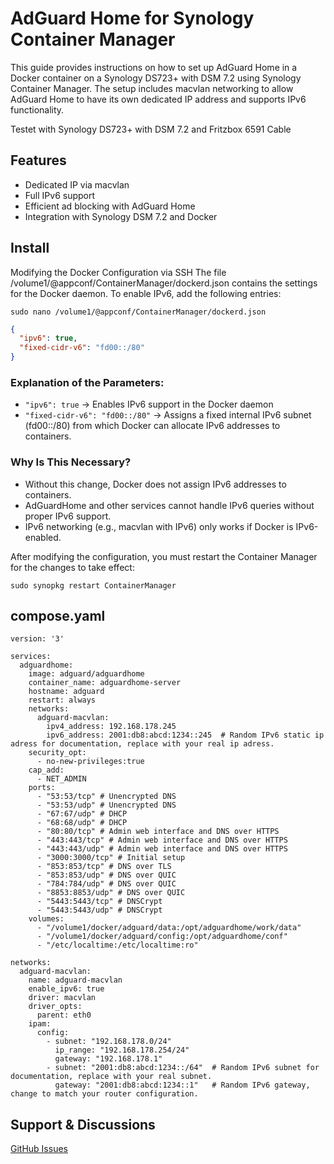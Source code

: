 # AdGuard Home for Synology Container Manager

This guide provides instructions on how to set up AdGuard Home in a Docker container on a Synology DS723+ with DSM 7.2 using Synology Container Manager. The setup includes macvlan networking to allow AdGuard Home to have its own dedicated IP address and supports IPv6 functionality.

Testet with Synology DS723+ with DSM 7.2 and Fritzbox 6591 Cable

## Features

- Dedicated IP via macvlan
- Full IPv6 support
- Efficient ad blocking with AdGuard Home
- Integration with Synology DSM 7.2 and Docker

## Install
Modifying the Docker Configuration via SSH
The file /volume1/@appconf/ContainerManager/dockerd.json contains the settings for the Docker daemon. To enable IPv6, add the following entries:
```
sudo nano /volume1/@appconf/ContainerManager/dockerd.json
```

```json
{
  "ipv6": true,
  "fixed-cidr-v6": "fd00::/80"
}
```
### Explanation of the Parameters:
  - ```"ipv6": true``` → Enables IPv6 support in the Docker daemon
  - ```"fixed-cidr-v6": "fd00::/80"``` → Assigns a fixed internal IPv6 subnet (fd00::/80) from which Docker can allocate IPv6 addresses to containers.
    
### Why Is This Necessary?

- Without this change, Docker does not assign IPv6 addresses to containers.
- AdGuardHome and other services cannot handle IPv6 queries without proper IPv6 support.
- IPv6 networking (e.g., macvlan with IPv6) only works if Docker is IPv6-enabled.

After modifying the configuration, you must restart the Container Manager for the changes to take effect:
```
sudo synopkg restart ContainerManager
```

## compose.yaml
```xaml
version: '3'

services:
  adguardhome:
    image: adguard/adguardhome
    container_name: adguardhome-server
    hostname: adguard
    restart: always
    networks:
      adguard-macvlan:
        ipv4_address: 192.168.178.245
        ipv6_address: 2001:db8:abcd:1234::245  # Random IPv6 static ip adress for documentation, replace with your real ip adress.
    security_opt:
      - no-new-privileges:true
    cap_add:
      - NET_ADMIN
    ports:
      - "53:53/tcp" # Unencrypted DNS
      - "53:53/udp" # Unencrypted DNS
      - "67:67/udp" # DHCP
      - "68:68/udp" # DHCP
      - "80:80/tcp" # Admin web interface and DNS over HTTPS
      - "443:443/tcp" # Admin web interface and DNS over HTTPS
      - "443:443/udp" # Admin web interface and DNS over HTTPS
      - "3000:3000/tcp" # Initial setup
      - "853:853/tcp" # DNS over TLS
      - "853:853/udp" # DNS over QUIC
      - "784:784/udp" # DNS over QUIC
      - "8853:8853/udp" # DNS over QUIC
      - "5443:5443/tcp" # DNSCrypt
      - "5443:5443/udp" # DNSCrypt
    volumes:
      - "/volume1/docker/adguard/data:/opt/adguardhome/work/data"
      - "/volume1/docker/adguard/config:/opt/adguardhome/conf"
      - "/etc/localtime:/etc/localtime:ro"

networks:
  adguard-macvlan:
    name: adguard-macvlan
    enable_ipv6: true
    driver: macvlan
    driver_opts:
      parent: eth0
    ipam:
      config:
        - subnet: "192.168.178.0/24"
          ip_range: "192.168.178.254/24"
          gateway: "192.168.178.1"
        - subnet: "2001:db8:abcd:1234::/64"  # Random IPv6 subnet for documentation, replace with your real subnet.
          gateway: "2001:db8:abcd:1234::1"   # Random IPv6 gateway, change to match your router configuration.
```

## Support & Discussions
<a href="https://github.com/riggi89/adguard-docker/issues">GitHub Issues</a>
